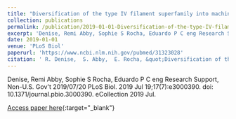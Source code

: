 ```yaml
---
title: "Diversification of the type IV filament superfamily into machines for adhesion, protein secretion, DNA uptake, and motility"
collection: publications
permalink: /publication/2019-01-01-Diversification-of-the-type-IV-filament-superfamily-into-machines-for-adhesion-protein-secretion-DNA-uptake-and-motility
excerpt: 'Denise, Remi Abby, Sophie S Rocha, Eduardo P C eng Research Support, Non-U.S. Gov&apos;t 2019/07/20 PLoS Biol. 2019 Jul 19;17(7):e3000390. doi: 10.1371/journal.pbio.3000390. eCollection 2019 Jul.'
date: 2019-01-01
venue: 'PLoS Biol'
paperurl: 'https://www.ncbi.nlm.nih.gov/pubmed/31323028'
citation: ' R. Denise,  S. Abby,  E. Rocha, &quot;Diversification of the type IV filament superfamily into machines for adhesion, protein secretion, DNA uptake, and motility.&quot; PLoS Biol, 2019.'
---
```

Denise, Remi Abby, Sophie S Rocha, Eduardo P C eng Research Support, Non-U.S. Gov&apos;t 2019/07/20 PLoS Biol. 2019 Jul 19;17(7):e3000390. doi: 10.1371/journal.pbio.3000390. eCollection 2019 Jul.

[Access paper here](https://www.ncbi.nlm.nih.gov/pubmed/31323028){:target="_blank"}
